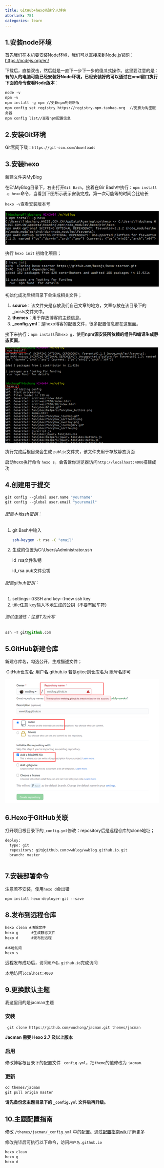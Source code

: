 ```yaml
---
title: GitHub+hexo搭建个人博客
abbrlink: 781
categories: learn
---
```




## 1.安装node环境

首先我们在本机要安装Node环境，我们可以直接来到Node.js官网：https://nodejs.org/en/

下载后，直接双击，然后就是一直下一步下一步的傻瓜式操作。这里要注意的是：**有的人的电脑可能已经安装好Node环境，已经安装好的可以通过在cmd窗口执行下面的命令查看Node版本**：

```
node -v
npm -v
npm install -g npm //更新npm到最新版
npm config set registry https://registry.npm.taobao.org  //更换为淘宝服务器
npm config list//查看npm配置信息
```



## 2.安装Git环境

Git官网下载：`https://git-scm.com/downloads`



## 3.安装hexo

新建文件夹MyBlog



在E:\MyBlog目录下，右击打开`Git Bash`，接着在Gir Bash中执行：`npm install -g hexo`命令，当看到下图所示表示安装完成，第一次可能等的时间会比较长

`hexo -v`查看安装版本号

![image-20201207173224759](https://raw.githubusercontent.com/prank-xcw/images/master/imgs/20201207173224.png)

执行 `hexo init` 初始化项目； 

![image-20201207173243982](https://raw.githubusercontent.com/prank-xcw/images/master/imgs/20201207173244.png)



初始化成功后根目录下会生成相关文件；

1. **source**：该文件夹是存放我们自己文章的地方，文章存放在该目录下的_posts文件夹中。
2. **themes**：用于存放博客的主题信息。
3. **_config.yml**：是hexo博客的配置文件，很多配置信息都在这里面。

接下来执行：`npm install`和`hexo g`，使用**npm源安装所依赖的组件和编译生成静态页面**。

![image-20201207173512224](https://raw.githubusercontent.com/prank-xcw/images/master/imgs/20201207173512.png)



执行完成后根目录会生成 `public`文件夹，该文件夹用于存放静态页面

启动hexo执行命令 `hexo s`，会告诉你浏览器访问`http://localhost:4000`搭建成功



## 4.创建用于提交

```kotlin
git config --global user.name "yourname"
git config --global user.email "youremail"
```

###### 配置本地ssh密钥：

1. git Bash中输入

   ```bash
   ssh-keygen -t rsa -C "email"
   ```

   

2. 生成的位置为C:\Users\Administrator\.ssh

   id_rsa文件私钥

   id_rsa.pub文件公钥

   

###### 配置github密钥：

1. settings--》SSH and key--》new ssh key
2. title任意  key输入本地生成的公钥（不要有回车符）



###### 测试连通性：注意T为大写

```css
ssh -T git@github.com
```



## 5.GitHub新建仓库



新建仓库名，勾选公开，生成描述文件；

​		GitHub仓库名:	用户名.github.io	若是gitee则仓库名为 账号名即可

![image-20201208105105320](https://raw.githubusercontent.com/prank-xcw/images/master/imgs/20201208105105.png)



## 6.Hexo于GitHub关联



打开项目根目录下的`_config.yml`修改：repository后是远程仓库的clone地址；

```undefined
deploy:
  type: git
  repository: git@github.com:wwblog/wwblog.github.io.git
  branch: master
  
```



## 7.安装部署命令

注意若不安装，使用`hexo d`会出错

```undefined
npm install hexo-deployer-git --save
```



## 8.发布到远程仓库

```
hexo clean #清除文件
hexo g 		#生成静态文件
hexo d		#发布到远程

#本地访问
hexo s
```

远程发布成功后，访问`用户名.github.io`完成访问

本地访问`localhost:4000`





## 9.更换默认主题

我这里用的是jacman主题



### 安装

```
 git clone https://github.com/wuchong/jacman.git themes/jacman
```

**Jacman 需要 Hexo 2.7 及以上版本** 

### 启用

修改博客根目录下的配置文件 `_config.yml`，把`theme`的值修改为 `jacman`.

### 更新

```
cd themes/jacman
git pull origin master
```

**请先备份您主题目录下的 `_config.yml` 文件后再升级。**



## 10.主题配置指南

修改  `/themes/jacman/_config.yml` 中的配置。通过[配置指南wiki]( )了解更多

修改完毕后可执行以下命令，访问`用户名.github.io`

```
hexo clean 
hexo g
hexo d
```

